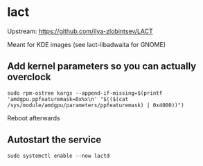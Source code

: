 # lact

Upstream: https://github.com/ilya-zlobintsev/LACT

Meant for KDE images (see lact-libadwaita for GNOME)

## Add kernel parameters so you can actually overclock

```
sudo rpm-ostree kargs --append-if-missing=$(printf 'amdgpu.ppfeaturemask=0x%x\n' "$(($(cat /sys/module/amdgpu/parameters/ppfeaturemask) | 0x4000))")
```

Reboot afterwards

## Autostart the service

```
sudo systemctl enable --now lactd
```
